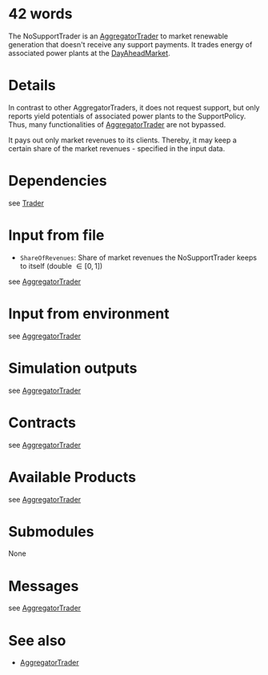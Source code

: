 # 42 words

The NoSupportTrader is an [AggregatorTrader](./AggregatorTrader.md) to market renewable generation that doesn't receive any support payments.
It trades energy of associated power plants at the [DayAheadMarket](./DayAheadMarket.md).

# Details

In contrast to other AggregatorTraders, it does not request support, but only reports yield potentials of associated power plants to the SupportPolicy.
Thus, many functionalities of [AggregatorTrader](./AggregatorTrader.md) are not bypassed. 

It pays out only market revenues to its clients.
Thereby, it may keep a certain share of the market revenues - specified in the input data.

# Dependencies

see [Trader](./Trader.md)

# Input from file

* `ShareOfRevenues`: Share of market revenues the NoSupportTrader keeps to itself (double $`\in [0,1]`$)

see [AggregatorTrader](./AggregatorTrader.md)

# Input from environment

see [AggregatorTrader](./AggregatorTrader.md)

# Simulation outputs

see [AggregatorTrader](./AggregatorTrader.md)

# Contracts

see [AggregatorTrader](./AggregatorTrader.md)

# Available Products

see [AggregatorTrader](./AggregatorTrader.md)

# Submodules

None

# Messages

see [AggregatorTrader](./AggregatorTrader.md)

# See also

* [AggregatorTrader](./AggregatorTrader.md)